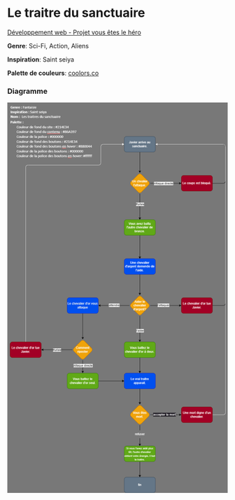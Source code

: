 # Le traitre du sanctuaire

[Développement web - Projet vous êtes le héro](index.html)

**Genre**: Sci-Fi, Action, Aliens

**Inspiration**: Saint seiya

**Palette de couleurs**: [coolors.co](https://coolors.co/ef6f6c-880044-214e34-86a397-361d2e)

### Diagramme
![diagramme](assets/images/schema.png)